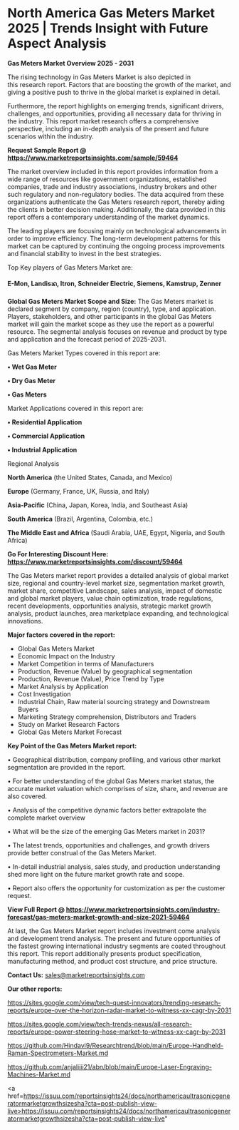 # North America Gas Meters Market 2025 | Trends Insight with Future Aspect Analysis

<Strong> Gas Meters Market Overview 2025 - 2031</strong>

The rising technology in Gas Meters Market is also depicted in this research report. Factors that are boosting the growth of the market, and giving a positive push to thrive in the global market is explained in detail.

Furthermore, the report highlights on emerging trends, significant drivers, challenges, and opportunities, providing all necessary data for thriving in the industry. This report market research offers a comprehensive perspective, including an in-depth analysis of the present and future scenarios within the industry.

<strong>Request Sample Report @ <a href=https://www.marketreportsinsights.com/sample/59464>https://www.marketreportsinsights.com/sample/59464</a></strong>

The market overview included in this report provides information from a wide range of resources like government organizations, established companies, trade and industry associations, industry brokers and other such regulatory and non-regulatory bodies. The data acquired from these organizations authenticate the Gas Meters research report, thereby aiding the clients in better decision making. Additionally, the data provided in this report offers a contemporary understanding of the market dynamics.

The leading players are focusing mainly on technological advancements in order to improve efficiency. The long-term development patterns for this market can be captured by continuing the ongoing process improvements and financial stability to invest in the best strategies.

Top Key players of Gas Meters Market are:

<strong>E-Mon, Landisᬪ, Itron, Schneider Electric, Siemens, Kamstrup, Zenner</strong>

<strong><b>Global Gas Meters Market Scope and Size:</b></strong>
The Gas Meters market is declared segment by company, region (country), type, and application. Players, stakeholders, and other participants in the global Gas Meters market will gain the market scope as they use the report as a powerful resource. The segmental analysis focuses on revenue and product by type and application and the forecast period of 2025-2031.

Gas Meters Market Types covered in this report are:

<strong>• Wet Gas Meter

• Dry Gas Meter

• Gas Meters</strong>

Market Applications covered in this report are:

<strong>• Residential Application

• Commercial Application

• Industrial Application</strong> 

Regional Analysis

<strong>North America</strong> (the United States, Canada, and Mexico)

<strong>Europe</strong> (Germany, France, UK, Russia, and Italy)

<strong>Asia-Pacific</strong> (China, Japan, Korea, India, and Southeast Asia)

<strong>South America</strong> (Brazil, Argentina, Colombia, etc.)

<strong>The Middle East and Africa</strong> (Saudi Arabia, UAE, Egypt, Nigeria, and South Africa)

<strong>Go For Interesting Discount Here: <a href=https://www.marketreportsinsights.com/discount/59464>https://www.marketreportsinsights.com/discount/59464</a></strong>

The Gas Meters market report provides a detailed analysis of global market size, regional and country-level market size, segmentation market growth, market share, competitive Landscape, sales analysis, impact of domestic and global market players, value chain optimization, trade regulations, recent developments, opportunities analysis, strategic market growth analysis, product launches, area marketplace expanding, and technological innovations.

<strong><b>Major factors covered in the report:</b></strong>
<ul>
  <li>Global Gas Meters Market </li>
  <li>Economic Impact on the Industry</li>
  <li>Market Competition in terms of Manufacturers</li>
  <li>Production, Revenue (Value) by geographical segmentation</li>
  <li>Production, Revenue (Value), Price Trend by Type</li>
  <li>Market Analysis by Application</li>
  <li>Cost Investigation</li>
  <li>Industrial Chain, Raw material sourcing strategy and Downstream Buyers</li>
  <li>Marketing Strategy comprehension, Distributors and Traders</li>
  <li>Study on Market Research Factors</li>
  <li>Global Gas Meters Market Forecast</li>
</ul>

<strong><b>Key Point of the Gas Meters Market report:</b></strong>

• Geographical distribution, company profiling, and various other market segmentation are provided in the report.

• For better understanding of the global Gas Meters market status, the accurate market valuation which comprises of size, share, and revenue are also covered.

• Analysis of the competitive dynamic factors better extrapolate the complete market overview

• What will be the size of the emerging Gas Meters market in 2031?

• The latest trends, opportunities and challenges, and growth drivers provide better construal of the Gas Meters Market.

• In-detail industrial analysis, sales study, and production understanding shed more light on the future market growth rate and scope.

• Report also offers the opportunity for customization as per the customer request.

<strong><b>View Full Report @ <a href=https://www.marketreportsinsights.com/industry-forecast/gas-meters-market-growth-and-size-2021-59464>https://www.marketreportsinsights.com/industry-forecast/gas-meters-market-growth-and-size-2021-59464</a></b></strong>


At last, the Gas Meters Market report includes investment come analysis and development trend analysis. The present and future opportunities of the fastest growing international industry segments are coated throughout this report. This report additionally presents product specification, manufacturing method, and product cost structure, and price structure.

<strong>Contact Us:</strong>
sales@marketreportsinsights.com

<strong>Our other reports:</strong>

<a href=https://sites.google.com/view/tech-quest-innovators/trending-research-reports/europe-over-the-horizon-radar-market-to-witness-xx-cagr-by-2031>https://sites.google.com/view/tech-quest-innovators/trending-research-reports/europe-over-the-horizon-radar-market-to-witness-xx-cagr-by-2031</a>

<a href=https://sites.google.com/view/tech-trends-nexus/all-research-reports/europe-power-steering-hose-market-to-witness-xx-cagr-by-2031>https://sites.google.com/view/tech-trends-nexus/all-research-reports/europe-power-steering-hose-market-to-witness-xx-cagr-by-2031</a>

<a href=https://github.com/Hindavi9/Researchtrend/blob/main/Europe-Handheld-Raman-Spectrometers-Market.md>https://github.com/Hindavi9/Researchtrend/blob/main/Europe-Handheld-Raman-Spectrometers-Market.md</a>

<a href=https://github.com/anjaliiii21/abn/blob/main/Europe-Laser-Engraving-Machines-Market.md>https://github.com/anjaliiii21/abn/blob/main/Europe-Laser-Engraving-Machines-Market.md</a>

<a href=https://issuu.com/reportsinsights24/docs/northamericaultrasonicgeneratormarketgrowthsizesha?cta=post-publish-view-live>https://issuu.com/reportsinsights24/docs/northamericaultrasonicgeneratormarketgrowthsizesha?cta=post-publish-view-live</a>"

